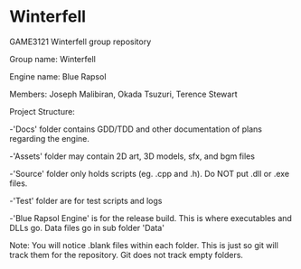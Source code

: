 # Winterfell
GAME3121 Winterfell group repository

Group name: Winterfell

Engine name: Blue Rapsol

Members: Joseph Malibiran, Okada Tsuzuri, Terence Stewart


Project Structure:

-'Docs' folder contains GDD/TDD and other documentation of plans regarding the engine.

-'Assets' folder may contain 2D art, 3D models, sfx, and bgm files

-'Source' folder only holds scripts (eg. .cpp and .h). Do NOT put .dll or .exe files.

-'Test' folder are for test scripts and logs

-'Blue Rapsol Engine' is for the release build. This is where executables and DLLs go. Data files go in sub folder 'Data'

Note: You will notice .blank files within each folder. This is just so git will track them for the repository. Git does not track empty folders. 

